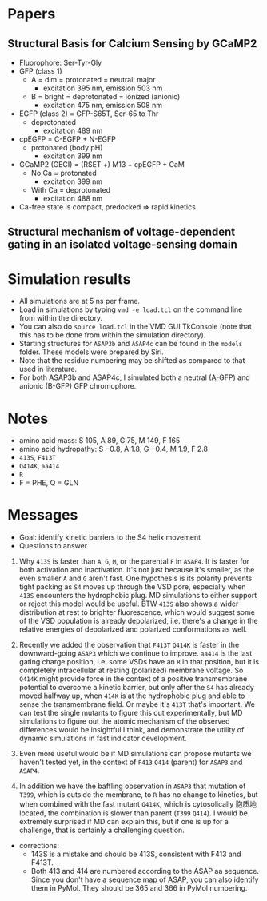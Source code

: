 
# Papers

## Structural Basis for Calcium Sensing by GCaMP2

- Fluorophore: Ser-Tyr-Gly
- GFP (class 1)
  - A = dim = protonated = neutral: major
    - excitation 395 nm, emission 503 nm
  - B = bright = deprotonated = ionized (anionic)
    - excitation 475 nm, emission 508 nm
- EGFP (class 2) = GFP-S65T, Ser-65 to Thr
  - deprotonated
    - excitation 489 nm
- cpEGFP = C-EGFP + N-EGFP
  - protonated (body pH)
    - excitation 399 nm
- GCaMP2 (GECI) = (RSET +) M13 + cpEGFP + CaM
  - No Ca = protonated
    - excitation 399 nm
  - With Ca = deprotonated
    - excitation 488 nm
- Ca-free state is compact, predocked => rapid kinetics

## Structural mechanism of voltage-dependent gating in an isolated voltage-sensing domain


# Simulation results

- All simulations are at 5 ns per frame.
- Load in simulations by typing `vmd -e load.tcl` on the command line from within the directory.
- You can also do `source load.tcl` in the VMD GUI TkConsole (note that this has to be done from within the simulation directory).
- Starting structures for `ASAP3b` and `ASAP4c` can be found in the `models` folder. These models were prepared by Siri. 
- Note that the residue numbering may be shifted as compared to that used in literature. 
- For both ASAP3b and ASAP4c, I simulated both a neutral (A-GFP) and anionic (B-GFP) GFP chromophore.

# Notes

- amino acid mass: S 105, A 89, G 75, M 149, F 165
- amino acid hydropathy: S −0.8, A 1.8, G −0.4, M 1.9, F 2.8
- `413S`, `F413T`
- `Q414K`, `aa414`
- `R`
- F = PHE, Q = GLN

# Messages

- Goal: identify kinetic barriers to the S4 helix movement
- Questions to answer 

1. Why `413S` is faster than `A`, `G`, `M`, or the parental `F` in `ASAP4`. It is faster for both activation and inactivation. It's not just because it's smaller, as the even smaller `A` and `G` aren't fast. One hypothesis is its polarity prevents tight packing as `S4` moves up through the VSD pore, especially when `413S` encounters the hydrophobic plug. 
MD simulations to either support or reject this model would be useful. BTW `413S` also shows a wider distribution at rest to brighter fluorescence, which would suggest some of the VSD population is already depolarized, i.e. there's a change in the relative energies of depolarized and polarized conformations as well. 

2. Recently we added the observation that `F413T` `Q414K` is faster in the downward-going `ASAP3` which we continue to improve. `aa414` is the last gating charge position, i.e. some VSDs have an `R` in that position, but it is completely intracellular at resting (polarized) membrane voltage. So `Q414K` might provide force in the context of a positive transmembrane potential to overcome a kinetic barrier, but only after the `S4` has already moved halfway up, when `414K` is at the hydrophobic plug and able to sense the transmembrane field. Or maybe it's `413T` that's important. We can test the single mutants to figure this out experimentally, but MD simulations to figure out the atomic mechanism of the observed differences would be insightful I think, and demonstrate the utility of dynamic simulations in fast indicator development.

3. Even more useful would be if MD simulations can propose mutants we haven't tested yet, in the context of `F413` `Q414` (parent) for `ASAP3` and `ASAP4`.

4. In addition we have the baffling observation in `ASAP3` that mutation of `T399`, which is outside the membrane, to `R` has no change to kinetics, but when combined with the fast mutant `Q414K`, which is cytosolically 胞质地 located, the combination is slower than parent (`T399` `Q414`). I would be extremely surprised if MD can explain this, but if one is up for a challenge, that is certainly a challenging question.

- corrections: 
  - 143S is a mistake and should be 413S, consistent with F413 and F413T. 
  - Both 413 and 414 are numbered according to the ASAP aa sequence. Since you don't have a sequence map of ASAP, you can also identify them in PyMol. They should be 365 and 366 in PyMol numbering. 

